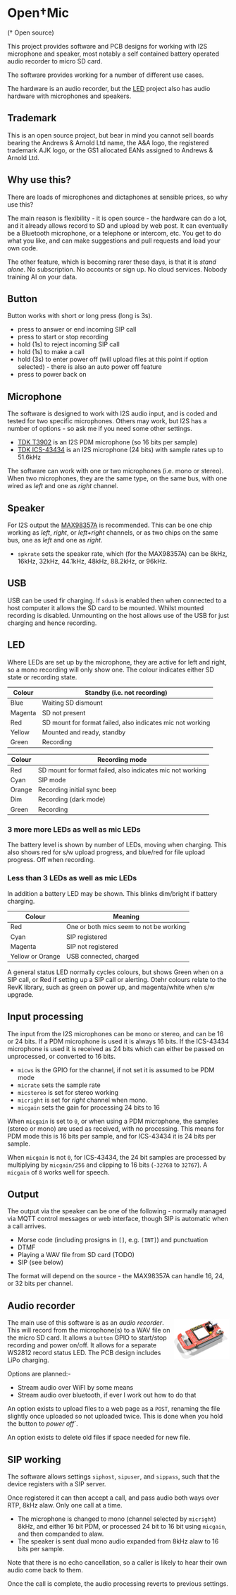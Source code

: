# Open†Mic

(† Open source)

This project provides software and PCB designs for working with I2S microphone and speaker, most notably a self contained battery operated audio recorder to micro SD card.

The software provides working for a number of different use cases.

The hardware is an audio recorder, but the [LED](https://github.com/revk/ESP32-LED) project also has audio hardware with microphones and speakers.

## Trademark

This is an open source project, but bear in mind you cannot sell boards bearing the Andrews & Arnold Ltd name, the A&A logo, the registered trademark AJK logo, or the GS1 allocated EANs assigned to Andrews & Arnold Ltd.

## Why use this?

There are loads of microphones and dictaphones at sensible prices, so why use this?

The main reason is flexibility - it is open source - the hardware can do a lot, and it already allows record to SD and upload by web post. It can eventually be a Bluetooth microphone, or a telephone or intercom, etc. You get to do what you like, and can make suggestions and pull requests and load your own code.

The other feature, which is becoming rarer these days, is that it is *stand alone*. No subscription. No accounts or sign up. No cloud services. Nobody training AI on your data.

## Button

Button works with short or long press (long is 3s).

* press to answer or end incoming SIP call
* press to start or stop recording
* hold (1s) to reject incoming SIP call
* hold (1s) to make a call
* hold (3s) to enter power off (will upload files at this point if option selected) - there is also an auto power off feature
* press to power back on

## Microphone

The software is designed to work with I2S audio input, and is coded and tested for two specific microphones. Others may work, but I2S has a number of options - so ask me if you need some other settings.

* [TDK T3902](https://www.lcsc.com/datasheet/lcsc_datasheet_2401291125_TDK-InvenSense-MMICT390200012_C3171752.pdf) is an I2S PDM microphone (so 16 bits per sample)
* [TDK ICS-43434](https://www.lcsc.com/datasheet/lcsc_datasheet_2312010321_TDK-InvenSense-ICS-43434_C5656610.pdf) is an I2S microphone (24 bits) with sample rates up to 51.6kHz

The software can work with one or two microphones (i.e. mono or stereo). When two microphones, they are the same type, on the same bus, with one wired as *left* and one as *right* channel. 

## Speaker

For I2S output the [MAX98357A](https://www.lcsc.com/datasheet/lcsc_datasheet_2106070436_Analog-Devices-Inc--Maxim-Integrated-MAX98357AEWL-T_C2682619.pdf) is recommended. This can be one chip working as *left*, *right*, or *left+right* channels, or as two chips on the same bus, one as *left* and one as *right*.

* `spkrate` sets the speaker rate, which (for the MAX98357A) can be 8kHz, 16kHz, 32kHz, 44.1kHz, 48kHz, 88.2kHz, or 96kHz.

## USB

USB can be used fir charging. If `sdusb` is enabled then when connected to a host computer it allows the SD card to be mounted. Whilst mounted recording is disabled. Unmounting on the host allows use of the USB for just charging and hence recording.

## LED

Where LEDs are set up by the microphone, they are active for left and right, so a mono recording will only show one. The colour indicates either SD state or recording state.

|Colour|Standby (i.e. not recording)|
|------|-------|
|Blue|Waiting SD dismount|
|Magenta|SD not present|
|Red|SD mount for format failed, also indicates mic not working|
|Yellow|Mounted and ready, standby|
|Green|Recording|

|Colour|Recording mode|
|------|--------------|
|Red|SD mount for format failed, also indicates mic not working|
|Cyan|SIP mode|
|Orange|Recording initial sync beep|
|Dim|Recording (dark mode)|
|Green|Recording|

### 3 more more LEDs as well as mic LEDs

The battery level is shown by number of LEDs, moving when charging. This also shows red for s/w upload progress, and blue/red for file upload progress. Off when recording.

### Less than 3 LEDs as well as mic LEDs

In addition a battery LED may be shown. This blinks dim/bright if battery charging.

|Colour|Meaning|
|------|-------|
|Red|One or both mics seem to not be working|
|Cyan|SIP registered|
|Magenta|SIP not registered|
|Yellow or Orange|USB connected, charged|

A general status LED normally cycles colours, but shows Green when on a SIP call, or Red if setting up a SIP call or alerting. Otehr colours relate to the RevK library, such as green on power up, and magenta/white when s/w upgrade.

## Input processing

The input from the I2S microphones can be mono or stereo, and can be 16 or 24 bits. If a PDM microphone is used it is always 16 bits. If the ICS-43434 microphone is used it is received as 24 bits which can either be passed on unprocessed, or converted to 16 bits.

* `micws` is the GPIO for the channel, if not set it is assumed to be PDM mode
* `micrate` sets the sample rate
* `micstereo` is set for stereo working
* `micright` is set for *right* channel when mono.
* `micgain` sets the gain for processing 24 bits to 16

When `micgain` is set to `0`, or when using a PDM microphone, the samples (stereo or mono) are used as received, with no processing. This means for PDM mode this is 16 bits per sample, and for ICS-43434 it is 24 bits per sample.

When `micgain` is not `0`, for ICS-43434, the 24 bit samples are processed by multiplying by `micgain/256` and clipping to 16 bits (`-32768` to `32767`). A `micgain` of `8` works well for speech.

## Output

The output via the speaker can be one of the following - normally managed via MQTT control messages or web interface, though SIP is automatic when a call arrives.

* Morse code (including prosigns in `[]`, e.g. `[INT]`) and punctuation
* DTMF
* Playing a WAV file from SD card (TODO)
* SIP (see below)

The format will depend on the source - the MAX98357A can handle 16, 24, or 32 bits per channel.

## Audio recorder

<img src=PCB/Recorder/Recorder.png width=25% align=right>

The main use of this software is as an *audio recorder*. This will record from the microphone(s) to a WAV file on the micro SD card. It allows a `button` GPIO to start/stop recording and power on/off. It allows for a separate WS2812 record status LED. The PCB design includes LiPo charging.

Options are planned:-

* Stream audio over WiFI by some means
* Stream audio over bluetooth, if ever I work out how to do that

An option exists to upload files to a web page as a `POST`, renaming the file slightly once uploaded so not uploaded twice. This is done when you hold the button to *power off`*.

An option exists to delete old files if space needed for new file.

## SIP working

The software allows settings `siphost`, `sipuser`, and `sippass`, such that the device registers with a SIP server.

Once registered it can then accept a call, and pass audio both ways over RTP, 8kHz alaw. Only one call at a time.

* The microphone is changed to mono (channel selected by `micright`) 8kHz, and either 16 bit PDM, or processed 24 bit to 16 bit using `micgain`, and then companded to alaw.
* The speaker is sent dual mono audio expanded from 8kHz alaw to 16 bits per sample.

Note that there is no echo cancellation, so a caller is likely to hear their own audio come back to them.

Once the call is complete, the audio processing reverts to previous settings.
